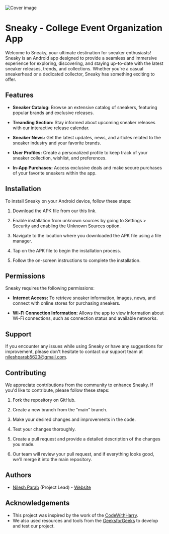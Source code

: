 ![Cover image](https://github.com/nileshparab42/Diabetes-Detection/blob/master/Assets/DD-Cover.png)

# Sneaky - College Event Organization App

Welcome to Sneaky, your ultimate destination for sneaker enthusiasts! Sneaky is an Android app designed to provide a seamless and immersive experience for exploring, discovering, and staying up-to-date with the latest sneaker releases, trends, and collections. Whether you're a casual sneakerhead or a dedicated collector, Sneaky has something exciting to offer.

## Features

- **Sneaker Catalog:** Browse an extensive catalog of sneakers, featuring popular brands and exclusive releases.

- **Treanding Section:** Stay informed about upcoming sneaker releases with our interactive release calendar.

- **Sneaker News:** Get the latest updates, news, and articles related to the sneaker industry and your favorite brands.

- **User Profiles:** Create a personalized profile to keep track of your sneaker collection, wishlist, and preferences.

- **In-App Purchases:** Access exclusive deals and make secure purchases of your favorite sneakers within the app.

## Installation

To install Sneaky on your Android device, follow these steps:

1. Download the APK file from our this link.

2. Enable installation from unknown sources by going to Settings > Security and enabling the Unknown Sources option.

3. Navigate to the location where you downloaded the APK file using a file manager.

4. Tap on the APK file to begin the installation process.

5. Follow the on-screen instructions to complete the installation.

## Permissions

Sneaky requires the following permissions:

- **Internet Access:** To retrieve sneaker information, images, news, and connect with online stores for purchasing sneakers.

- **Wi-Fi Connection Information:** Allows the app to view information about Wi-Fi connections, such as connection status and available networks.

## Support

If you encounter any issues while using Sneaky or have any suggestions for improvement, please don't hesitate to contact our support team at nileshparab5623@gmail.com.

## Contributing

We appreciate contributions from the community to enhance Sneaky. If you'd like to contribute, please follow these steps:

1. Fork the repository on GitHub.

2. Create a new branch from the "main" branch.

3. Make your desired changes and improvements in the code.

4. Test your changes thoroughly.

5. Create a pull request and provide a detailed description of the changes you made.

6. Our team will review your pull request, and if everything looks good, we'll merge it into the main repository.


## Authors

- [Nilesh Parab](https://github.com/nileshparab42) (Project Lead) - [Website](https://nileshparab10.blogspot.com/)
  

## Acknowledgements

- This project was inspired by the work of the [CodeWithHarry](https://www.youtube.com/@CodeWithHarry).
- We also used resources and tools from the [GeeksforGeeks](https://www.geeksforgeeks.org/speech-recognition-in-python-using-google-speech-api/) to develop and test our project.
